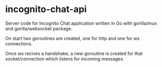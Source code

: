 # incognito-chat-api

Server code for Incognito Chat application written in Go with gorilla/mux and gorilla/websocket package.

On start two goroutines are created, one for http and one for ws connections.

Once ws recives a handshake, a new goroutine is created for that socket/connection which listens for incoming messages.
